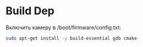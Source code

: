 # Build Dep

Включить камеру в /boot/firmware/config.txt:

```bash
sudo apt-get install -y build-essential gdb cmake
```
